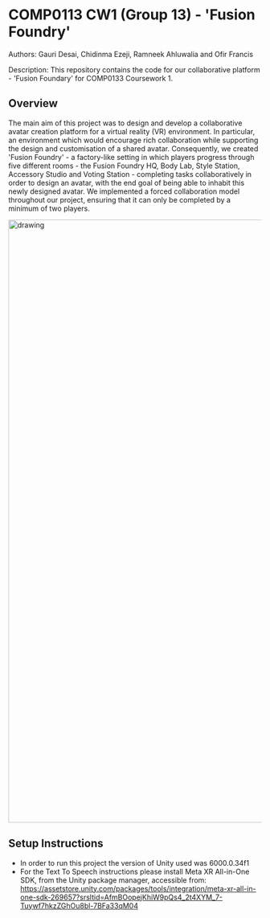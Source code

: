 
# COMP0113 CW1 (Group 13) - 'Fusion Foundry' 

Authors: Gauri Desai, Chidinma Ezeji, Ramneek Ahluwalia and Ofir Francis


Description: This repository contains the code for our collaborative platform - 'Fusion Foundary' for COMP0133 Coursework 1. 

## Overview 
The main aim of this project was to design and develop a collaborative avatar creation platform for a virtual reality (VR) environment. In particular, an environment which would encourage rich collaboration while supporting the design and customisation of a shared avatar. Consequently, we created 'Fusion Foundry' - a factory-like setting in which players progress through five different rooms - the Fusion Foundry HQ, Body Lab, Style Station, Accessory Studio and Voting Station - completing tasks collaboratively in order to design an avatar, with the end goal of being able to inhabit this newly designed avatar. We implemented a forced collaboration model throughout our project, ensuring that it can only be completed by a minimum of two players.

<img src="Fusion_Foundary.png" alt="drawing" width="1200"/>

## Setup Instructions 
- In order to run this project the version of Unity used was 6000.0.34f1
- For the Text To Speech instructions please install Meta XR All-in-One SDK, from the Unity package manager, accessible from: https://assetstore.unity.com/packages/tools/integration/meta-xr-all-in-one-sdk-269657?srsltid=AfmBOopejKhiW9pQs4_2t4XYM_7-Tuywf7hkzZGhOu8bl-7BFa33qM04


